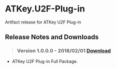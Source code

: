 # ATKey.U2F-Plug-in
Artifact release for ATKey U2F Plug-in

## Release Notes and Downloads

> ### Version 1.0.0.0 - 2018/02/01 [Download](https://github.com/AuthenTrend/ATKey.U2F-Plug-in/releases/download/v1.0.0.0/ATKeyU2FPlugin_Setup_v1.0.0.0.zip)
- ATKey U2F Plug-in Full Package.
